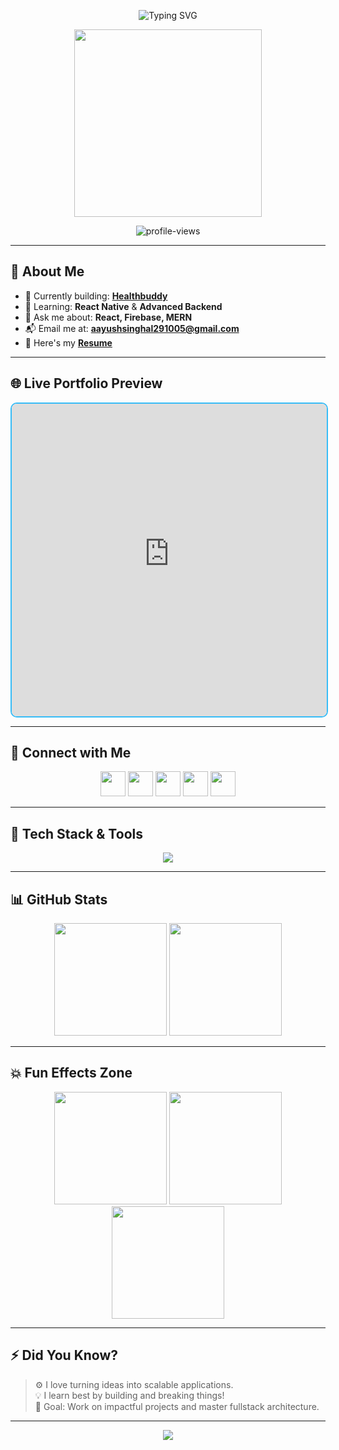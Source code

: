 <!-- FANCY HEADER -->
<p align="center">
  <img src="https://readme-typing-svg.herokuapp.com?font=Fira+Code&weight=500&size=30&duration=2000&pause=1000&color=FF6F61&center=true&vCenter=true&width=600&lines=Hi+%F0%9F%91%8B%2C+I'm+Aayush+Singhal;Fullstack+Developer+%7C+Tech+Explorer+%7C+Problem+Solver" alt="Typing SVG" />
</p>

<p align="center">
  <img src="https://media.giphy.com/media/qgQUggAC3Pfv687qPC/giphy.gif" width="300" />
</p>

<p align="center">
  <img src="https://komarev.com/ghpvc/?username=aayushsinghal294&label=Profile%20views&color=brightgreen&style=flat-square" alt="profile-views" />
</p>

---

## 🚀 About Me

- 🔭 Currently building: [**Healthbuddy**](https://github.com/Aayushsinghal294/Doc1)  
- 🌱 Learning: **React Native** & **Advanced Backend**  
- 💬 Ask me about: **React, Firebase, MERN**  
- 📬 Email me at: **aayushsinghal291005@gmail.com**  
- 📄 Here's my **[Resume](https://drive.google.com/file/d/1TZVq3-90pjmD2s-Mm3uVUnAArP2rrPHW/view)**  

---

## 🌐 Live Portfolio Preview

<p align="center">
  <iframe src="https://aayushsinghal-portfolio.vercel.app" width="100%" height="500" style="border:2px solid #36BCF7; border-radius:10px;"></iframe>
</p>

---

## 🔗 Connect with Me

<p align="center">
  <a href="https://linkedin.com/in/aayush-singhal-772295271" target="_blank"><img src="https://skillicons.dev/icons?i=linkedin" height="40"/></a>
  <a href="https://instagram.com/aayush_singhal_" target="_blank"><img src="https://skillicons.dev/icons?i=instagram" height="40"/></a>
  <a href="https://www.codechef.com/users/aayush_s_s" target="_blank"><img src="https://cdn.jsdelivr.net/npm/simple-icons@v3/icons/codechef.svg" height="40"/></a>
  <a href="https://codeforces.com/profile/aayush_singhal_" target="_blank"><img src="https://cdn.jsdelivr.net/npm/simple-icons@v3/icons/codeforces.svg" height="40"/></a>
  <a href="https://www.leetcode.com/aayush_s_s" target="_blank"><img src="https://skillicons.dev/icons?i=leetcode" height="40"/></a>
</p>

---

## 🧠 Tech Stack & Tools

<p align="center">
  <img src="https://skillicons.dev/icons?i=react,nextjs,nodejs,express,mongodb,mysql,js,ts,java,cpp,c,html,css,tailwind,firebase,docker,git,postman,figma,gcp" />
</p>

---

## 📊 GitHub Stats

<p align="center">
  <img src="https://github-readme-stats.vercel.app/api?username=aayushsinghal294&show_icons=true&theme=radical&border_radius=15" height="180"/>
  <img src="https://github-readme-stats.vercel.app/api/top-langs/?username=aayushsinghal294&layout=compact&theme=radical&border_radius=15" height="180"/>
</p>

---

## 💥 Fun Effects Zone

<p align="center">
  <img src="https://media.giphy.com/media/iIqmM5tTjmpOB9mpbn/giphy.gif" width="180" />
  <img src="https://media.giphy.com/media/LMt9638dO8dftAjtco/giphy.gif" width="180" />
  <img src="https://media.giphy.com/media/26tn33aiTi1jkl6H6/giphy.gif" width="180" />
</p>

---

## ⚡ Did You Know?

> ⚙️ I love turning ideas into scalable applications.  
> 💡 I learn best by building and breaking things!  
> 🎯 Goal: Work on impactful projects and master fullstack architecture.

---

<p align="center">
  <img src="https://capsule-render.vercel.app/api?type=waving&height=150&text=Thanks%20for%20visiting!&fontAlignY=40&color=gradient&animation=twinkling" />
</p>
